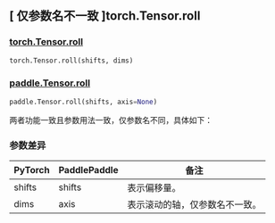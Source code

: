 ## [ 仅参数名不一致 ]torch.Tensor.roll
### [torch.Tensor.roll](https://pytorch.org/docs/stable/generated/torch.Tensor.roll.html?highlight=torch+tensor+roll#torch.Tensor.roll)

```python
torch.Tensor.roll(shifts, dims)
```

### [paddle.Tensor.roll](https://www.paddlepaddle.org.cn/documentation/docs/zh/api/paddle/roll_cn.html#roll)

```python
paddle.Tensor.roll(shifts, axis=None)
```

两者功能一致且参数用法一致，仅参数名不同，具体如下：
### 参数差异
| PyTorch       | PaddlePaddle | 备注                                                   |
| ------------- | ------------ | ------------------------------------------------------ |
| shifts         | shifts            | 表示偏移量。                   |
| dims          | axis         | 表示滚动的轴，仅参数名不一致。                          |
